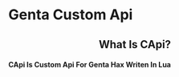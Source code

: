 # Genta Custom Api

<h2 align="center">What Is CApi?</h2>

<h4>CApi Is Custom Api For Genta Hax Writen In Lua</h4>
